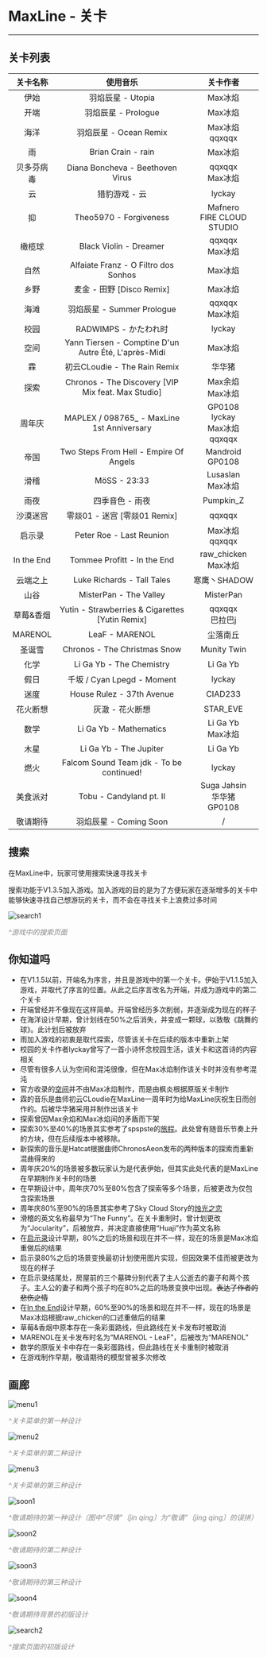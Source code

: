 # MaxLine - 关卡
*****
## 关卡列表

|    关卡名称    |                         使用音乐                         |                  关卡作者                  |
|:----------:|:----------------------------------------------------:|:--------------------------------------:|
|     伊始     |                    羽焰辰星 - Utopia                     |                 Max冰焰                  |
|     开端     |                   羽焰辰星 - Prologue                    |                 Max冰焰                  |
|     海洋     |                  羽焰辰星 - Ocean Remix                  |            Max冰焰<br/>qqxqqx            |
|     雨      |                  Brian Crain - rain                  |                 Max冰焰                  |
|   贝多芬病毒    |           Diana Boncheva - Beethoven Virus           |            qqxqqx<br/>Max冰焰            |
|     云      |                       猎豹游戏 - 云                       |                 lyckay                 |
|     抑      |                Theo5970 - Forgiveness                |     Mafnero<br/>FIRE CLOUD STUDIO      |
|    橄榄球     |                Black Violin - Dreamer                |            qqxqqx<br/>Max冰焰            |
|     自然     |         Alfaiate Franz - O Filtro dos Sonhos         |                 Max冰焰                  |
|     乡野     |                麦金 - 田野 [Disco Remix]                 |                 Max冰焰                  |
|     海滩     |                羽焰辰星 - Summer Prologue                |            qqxqqx<br/>Max冰焰            |
|     校园     |                   RADWIMPS - かたわれ时                   |                 lyckay                 |
|     空间     | Yann Tiersen - Comptine D'un Autre Été, L'après-Midi |                 Max冰焰                  |
|     霖      |              初云CLoudie - The Rain Remix              |                  华华猪                   |
|     探索     |  Chronos - The Discovery [VIP Mix feat. Max Studio]  |            Max余焰<br/>Max冰焰             |
|    周年庆     |      MAPLEX / 098765_ - MaxLine 1st Anniversary      | GP0108<br/>lyckay<br/>Max冰焰<br/>qqxqqx |
|     帝国     |        Two Steps From Hell - Empire Of Angels        |          Mandroid<br/>GP0108           |
|     滑稽     |                     MöSS - 23:33                     |           Lusaslan<br/>Max冰焰           |
|     雨夜     |                      四季音色 - 雨夜                       |               Pumpkin_Z                |
|    沙漠迷宫    |                零燚01 - 迷宫 [零燚01 Remix]                |                 qqxqqx                 |
|    启示录     |               Peter Roe - Last Reunion               |            Max冰焰<br/>qqxqqx            |
| In the End |             Tommee Profitt - In the End              |         raw_chicken<br/>Max冰焰          |
|    云端之上    |              Luke Richards - Tall Tales              |               寒鹰丶SHADOW                |
|     山谷     |                MisterPan - The Valley                |               MisterPan                |
|   草莓&香烟    |   Yutin - Strawberries & Cigarettes [Yutin Remix]    |            qqxqqx<br/>巴拉巴j             |
|  MARENOL   |                    LeaF - MARENOL                    |                  尘落南丘                  |
|    圣诞雪     |             Chronos - The Christmas Snow             |              Munity Twin               |
|     化学     |               Li Ga Yb - The Chemistry               |                Li Ga Yb                |
|     假日     |               千坂 / Cyan Lpegd - Moment               |                 lyckay                 |
|     迷度     |              House Rulez - 37th Avenue               |                CIAD233                 |
|    花火断想    |                      灰澈 - 花火断想                       |                STAR_EVE                |
|     数学     |                Li Ga Yb - Mathematics                |           Li Ga Yb<br/>Max冰焰           |
|     木星     |                Li Ga Yb - The Jupiter                |                Li Ga Yb                |
|     燃火     |       Falcom Sound Team jdk - To be continued!       |                 lyckay                 |
|    美食派对    |               Tobu - Candyland pt. II                |     Suga Jahsin<br/>华华猪<br/>GP0108     |
|    敬请期待    |                  羽焰辰星 - Coming Soon                  |                   /                    |

## 搜索
在MaxLine中，玩家可使用搜索快速寻找关卡

搜索功能于V1.3.5加入游戏。加入游戏的目的是为了方便玩家在逐渐增多的关卡中能够快速寻找自己想游玩的关卡，而不会在寻找关卡上浪费过多时间

![search1](img/search1.png)
<body>
    <span style="color: #888888; ">
        <i>
            ^游戏中的搜索页面
        </i>
    </span>
</body>

## 你知道吗
* 在V1.1.5以前，开端名为序言，并且是游戏中的第一个关卡。伊始于V1.1.5加入游戏，并取代了序言的位置。从此之后序言改名为开端，并成为游戏中的第二个关卡
* 开端曾经并不像现在这样简单。开端曾经历多次削弱，并逐渐成为现在的样子
* 在海洋设计早期，曾计划线在50%之后消失，并变成一颗球，以致敬《跳舞的球》。此计划后被放弃
* 雨加入游戏的初衷是取代探索，尽管该关卡在后续的版本中重新上架
* 校园的关卡作者lyckay曾写了一首小诗怀念校园生活，该关卡和这首诗的内容相关
* 尽管有很多人认为空间和混沌很像，但在Max冰焰制作该关卡时并没有参考混沌
* 官方收录的[空间](https://www.bilibili.com/video/BV1Ex4y117sm)并不由Max冰焰制作，而是由枫炎根据原版关卡制作
* 霖的音乐是曲师初云CLoudie在MaxLine一周年时为给MaxLine庆祝生日而创作的。后被华华猪采用并制作出该关卡
* 探索曾因Max余焰和Max冰焰间的矛盾而下架
* 探索30%至40%的场景其实参考了spspste的[旅程](https://www.bilibili.com/video/BV18x411Z7ZB)。此处曾有随音乐节奏上升的方块，但在后续版本中被移除。
* 新探索的音乐是Hatcat根据曲师ChronosAeon发布的两种版本的探索而重新混曲得来的
* 周年庆20%的场景被多数玩家认为是代表伊始，但其实此处代表的是MaxLine在早期制作关卡时的场景
* 在早期设计中，周年庆70%至80%包含了探索等多个场景，后被更改为仅包含探索场景
* 周年庆80%至90%的场景其实参考了Sky Cloud Story的[烛光之恋](https://www.bilibili.com/video/BV1Zi4y1K7az)
* 滑稽的英文名称最早为“The Funny”。在关卡重制时，曾计划更改为“Jocularity”，后被放弃，并决定直接使用“Huaji”作为英文名称
* 在[启示录](https://www.bilibili.com/video/BV1uv411678R)设计早期，80%之后的场景和现在并不一样，现在的场景是Max冰焰重做后的结果
* 启示录80%之后的场景变换最初计划使用图片实现，但因效果不佳而被更改为现在的样子
* 在启示录结尾处，房屋前的三个墓碑分别代表了主人公逝去的妻子和两个孩子。主人公的妻子和两个孩子均在80%之后的场景变换中出现。~~表达了作者的悲伤之情~~
* 在[In the End](https://www.bilibili.com/video/BV1qN41197MR)设计早期，60%至90%的场景和现在并不一样，现在的场景是Max冰焰根据raw_chicken的口述重做后的结果
* 草莓&香烟中原本存在一条彩蛋路线，但此路线在关卡发布时被取消
* MARENOL在关卡发布时名为“MARENOL - LeaF”，后被改为“MARENOL”
* 数学的原版关卡中存在一条彩蛋路线，但此路线在关卡重制时被取消
* 在游戏制作早期，敬请期待的模型曾被多次修改

## 画廊
![menu1](img/menu1.png)
<body>
    <span style="color: #888888; ">
        <i>
            ^关卡菜单的第一种设计
        </i>
    </span>
</body>

![menu2](img/menu2.png)
<body>
    <span style="color: #888888; ">
        <i>
            ^关卡菜单的第二种设计
        </i>
    </span>
</body>

![menu3](img/menu3.png)
<body>
    <span style="color: #888888; ">
        <i>
            ^关卡菜单的第三种设计
        </i>
    </span>
</body>

![soon1](img/soon1.png)
<body>
    <span style="color: #888888; ">
        <i>
            ^敬请期待的第一种设计（图中“尽情”〔jin qing〕为“敬请”〔jing qing〕的误拼）
        </i>
    </span>
</body>

![soon2](img/soon2.png)
<body>
    <span style="color: #888888; ">
        <i>
            ^敬请期待的第二种设计
        </i>
    </span>
</body>

![soon3](img/soon3.png)
<body>
    <span style="color: #888888; ">
        <i>
            ^敬请期待的第三种设计
        </i>
    </span>
</body>

![soon4](img/soon4.jpg)
<body>
    <span style="color: #888888; ">
        <i>
            ^敬请期待背景的初版设计
        </i>
    </span>
</body>

![search2](img/search2.png)
<body>
    <span style="color: #888888; ">
        <i>
            ^搜索页面的初版设计
        </i>
    </span>
</body>
